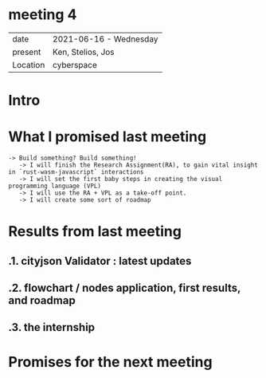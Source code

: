 # meeting 4
|          |                         |
| -------- | ----------------------- |
| date     | 2021-06-16 - Wednesday
| present  | Ken, Stelios, Jos
| Location | cyberspace


Intro
=====

What I promised last meeting
============================

```
-> Build something? Build something!
   -> I will finish the Research Assignment(RA), to gain vital insight in `rust-wasm-javascript` interactions
   -> I will set the first baby steps in creating the visual programming language (VPL)
   -> I will use the RA + VPL as a take-off point.
   -> I will create some sort of roadmap
```

Results from last meeting
======================================


.1. cityjson Validator : latest updates 
---------------------------------------


.2. flowchart / nodes application, first results, and roadmap
-------------------------------------------------------------


.3. the internship
------------------



Promises for the next meeting
=============================

